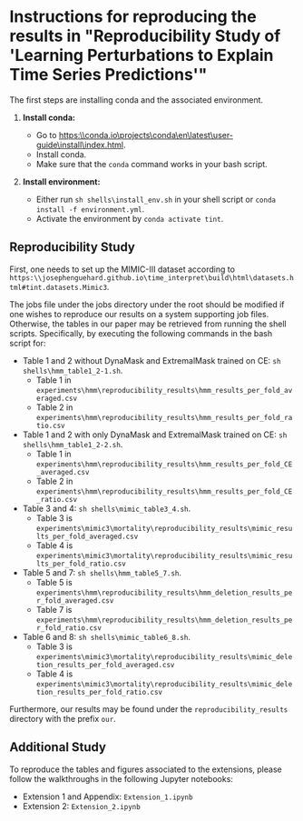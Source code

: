 # Instructions for reproducing the results in "Reproducibility Study of 'Learning Perturbations to Explain Time Series Predictions'"

The first steps are installing conda and the associated environment.

1. **Install conda:**
   - Go to <https:\\conda.io\projects\conda\en\latest\user-guide\install\index.html>.
   - Install conda.
   - Make sure that the `conda` command works in your bash script.

2. **Install environment:**
    - Either run `sh shells\install_env.sh` in your shell script or `conda install -f environment.yml`.
    - Activate the environment by `conda activate tint`.

## Reproducibility Study
First, one needs to set up the MIMIC-III dataset according to `https:\\josephenguehard.github.io\time_interpret\build\html\datasets.html#tint.datasets.Mimic3`.

The jobs file under the jobs directory under the root should be modified if one wishes to reproduce our results on a system supporting job files. Otherwise, the tables in our paper may be retrieved from running the shell scripts. Specifically, by executing the following commands in the bash script for:

- Table 1 and 2 without DynaMask and ExtremalMask trained on CE: `sh shells\hmm_table1_2-1.sh`.
  - Table 1 in `experiments\hmm\reproducibility_results\hmm_results_per_fold_averaged.csv`
  - Table 2 in `experiments\hmm\reproducibility_results\hmm_results_per_fold_ratio.csv`
- Table 1 and 2 with only DynaMask and ExtremalMask trained on CE: `sh shells\hmm_table1_2-2.sh`.
  - Table 1 in `experiments\hmm\reproducibility_results\hmm_results_per_fold_CE_averaged.csv`
  - Table 2 in `experiments\hmm\reproducibility_results\hmm_results_per_fold_CE_ratio.csv`
- Table 3 and 4: `sh shells\mimic_table3_4.sh`.
  - Table 3 is `experiments\mimic3\mortality\reproducibility_results\mimic_results_per_fold_averaged.csv`
  - Table 4 is `experiments\mimic3\mortality\reproducibility_results\mimic_results_per_fold_ratio.csv`
- Table 5 and 7: `sh shells\hmm_table5_7.sh`.
  - Table 5 is `experiments\hmm\reproducibility_results\hmm_deletion_results_per_fold_averaged.csv`
  - Table 7 is `experiments\hmm\reproducibility_results\hmm_deletion_results_per_fold_ratio.csv`
- Table 6 and 8: `sh shells\mimic_table6_8.sh`.
  - Table 3 is `experiments\mimic3\mortality\reproducibility_results\mimic_deletion_results_per_fold_averaged.csv`
  - Table 4 is `experiments\mimic3\mortality\reproducibility_results\mimic_deletion_results_per_fold_ratio.csv`

Furthermore, our results may be found under the `reproducibility_results` directory with the prefix `our`.

## Additional Study

To reproduce the tables and figures associated to the extensions, please follow the walkthroughs in the following Jupyter notebooks:
- Extension 1 and Appendix: `Extension_1.ipynb`
- Extension 2: `Extension_2.ipynb`
